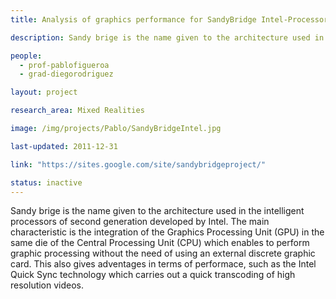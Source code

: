 ```yaml
---
title: Analysis of graphics performance for SandyBridge Intel-Processor

description: Sandy brige is the name given to the architecture used in the intelligent processors of second generation developed by Intel. The main characteristic is the integration of the Graphics Processing Unit (GPU) in the same die of the Central Processing Unit (CPU) which enables to perform graphic processing without the need of using an external discrete graphic card. This also gives adventages in terms of performace, such as the Intel Quick Sync technology which carries out a quick transcoding of high resolution videos.

people:
  - prof-pablofigueroa
  - grad-diegorodriguez

layout: project

research_area: Mixed Realities

image: /img/projects/Pablo/SandyBridgeIntel.jpg

last-updated: 2011-12-31

link: "https://sites.google.com/site/sandybridgeproject/"

status: inactive
---
```


Sandy brige is the name given to the architecture used in the intelligent processors of second generation developed by Intel. The main characteristic is the integration of the Graphics Processing Unit (GPU) in the same die of the Central Processing Unit (CPU) which enables to perform graphic processing without the need of using an external discrete graphic card. This also gives adventages in terms of performace, such as the Intel Quick Sync technology which carries out a quick transcoding of high resolution videos.